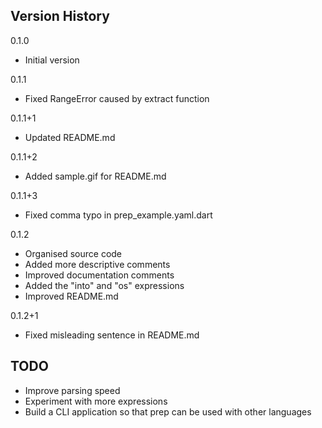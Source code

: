 ## Version History

0.1.0
- Initial version

0.1.1
- Fixed RangeError caused by extract function

0.1.1+1
- Updated README.md

0.1.1+2
- Added sample.gif for README.md

0.1.1+3
- Fixed comma typo in prep_example.yaml.dart

0.1.2
- Organised source code
- Added more descriptive comments
- Improved documentation comments
- Added the "into" and "os" expressions
- Improved README.md

0.1.2+1
- Fixed misleading sentence in README.md

## TODO

- Improve parsing speed
- Experiment with more expressions
- Build a CLI application so that prep can be used with other languages
